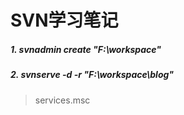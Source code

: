 # SVN学习笔记

##### 1. svnadmin create "F:\workspace"

##### 2. svnserve -d -r "F:\workspace\blog"



> services.msc

